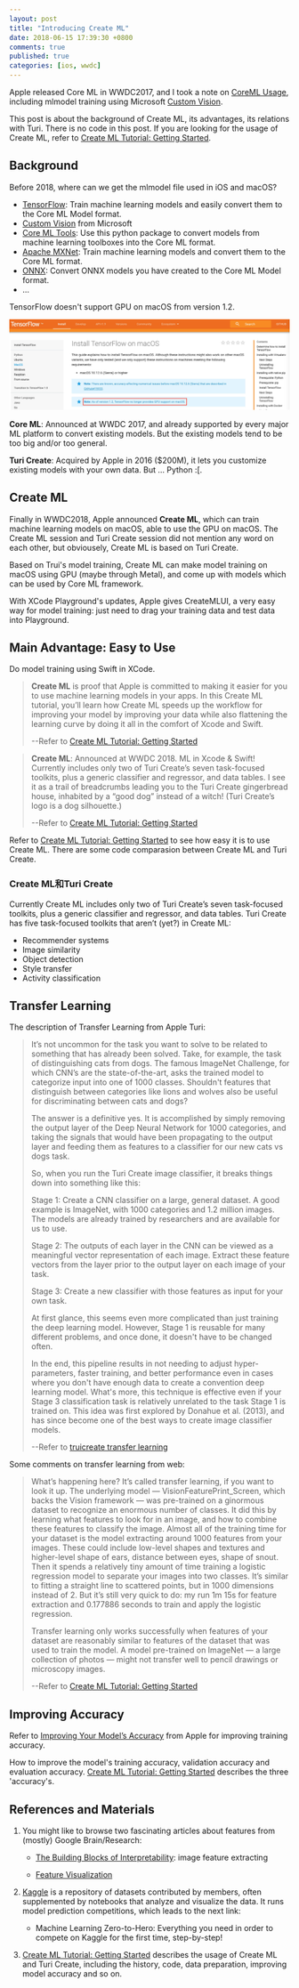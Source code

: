 ```yaml
---
layout: post
title: "Introducing Create ML"
date: 2018-06-15 17:39:30 +0800
comments: true
published: true
categories: [ios, wwdc]
---
```


<!-- more -->

Apple released Core ML in WWDC2017, and I took a note on [CoreML Usage](../../../../2017/12/28/coreml-usage/), including mlmodel training using Microsoft [Custom Vision](https://www.customvision.ai/).

This post is about the background of Create ML, its advantages, its relations with Turi. There is no code in this post. If you are looking for the usage of Create ML, refer to [Create ML Tutorial: Getting Started](https://www.raywenderlich.com/196233/create-ml-tutorial-getting-started).

## Background

Before 2018, where can we get the mlmodel file used in iOS and macOS?

* [TensorFlow](https://github.com/tf-coreml/tf-coreml): Train machine learning models and easily convert them to the Core ML Model format.
* [Custom Vision](https://www.customvision.ai/) from Microsoft
* [Core ML Tools](https://pypi.org/project/coremltools/): Use this python package to convert models from machine learning toolboxes into the Core ML format.
* [Apache MXNet](https://github.com/apache/incubator-mxnet/tree/master/tools/coreml): Train machine learning models and convert them to the Core ML format.
* [ONNX](https://github.com/onnx/onnx-coreml): Convert ONNX models you have created to the Core ML Model format.
* ...

TensorFlow doesn't support GPU on macOS from version 1.2.

![tensor flow not support gpu on macos](/images/tensorflow_not_support_gpu_on_macos.jpg)

**Core ML**: Announced at WWDC 2017, and already supported by every major ML platform to convert existing models. But the existing models tend to be too big and/or too general.

**Turi Create**: Acquired by Apple in 2016 ($200M), it lets you customize existing models with your own data. But … Python :[.

## Create ML

Finally in WWDC2018, Apple announced **Create ML**, which can train machine learning models on macOS, able to use the GPU on macOS. The Create ML session and Turi Create session did not mention any word on each other, but obviousely, Create ML is based on Turi Create.

Based on Trui's model training, Create ML can make model training on macOS using GPU (maybe through Metal), and come up with models which can be used by Core ML framework.

With XCode Playground's updates, Apple gives CreateMLUI, a very easy way for model training: just need to drag your training data and test data into Playground.


## Main Advantage: Easy to Use

Do model training using Swift in XCode.

> **Create ML** is proof that Apple is committed to making it easier for you to use machine learning models in your apps. In this Create ML tutorial, you’ll learn how Create ML speeds up the workflow for improving your model by improving your data while also flattening the learning curve by doing it all in the comfort of Xcode and Swift.
> 
> --Refer to [Create ML Tutorial: Getting Started](https://www.raywenderlich.com/196233/create-ml-tutorial-getting-started)


> **Create ML**: Announced at WWDC 2018. ML in Xcode & Swift! Currently includes only two of Turi Create’s seven task-focused toolkits, plus a generic classifier and regressor, and data tables. I see it as a trail of breadcrumbs leading you to the Turi Create gingerbread house, inhabited by a “good dog” instead of a witch! (Turi Create’s logo is a dog silhouette.)
> 
> --Refer to [Create ML Tutorial: Getting Started](https://www.raywenderlich.com/196233/create-ml-tutorial-getting-started)


Refer to [Create ML Tutorial: Getting Started](https://www.raywenderlich.com/196233/create-ml-tutorial-getting-started) to see how easy it is to use Create ML. There are some code comparasion between Create ML and Turi Create.

### Create ML和Turi Create

Currently Create ML includes only two of Turi Create’s seven task-focused toolkits, plus a generic classifier and regressor, and data tables. Turi Create has five task-focused toolkits that aren’t (yet?) in Create ML:

* Recommender systems
* Image similarity
* Object detection
* Style transfer
* Activity classification

## Transfer Learning

The description of Transfer Learning from Apple Turi:

> It’s not uncommon for the task you want to solve to be related to something that has already been solved. Take, for example, the task of distinguishing cats from dogs. The famous ImageNet Challenge, for which CNN’s are the state-of-the-art, asks the trained model to categorize input into one of 1000 classes. Shouldn't features that distinguish between categories like lions and wolves also be useful for discriminating between cats and dogs?
>
> The answer is a definitive yes. It is accomplished by simply removing the output layer of the Deep Neural Network for 1000 categories, and taking the signals that would have been propagating to the output layer and feeding them as features to a classifier for our new cats vs dogs task.
>
> So, when you run the Turi Create image classifier, it breaks things down into something like this:
>
> Stage 1: Create a CNN classifier on a large, general dataset. A good example is ImageNet, with 1000 categories and 1.2 million images. The models are already trained by researchers and are available for us to use.
> 
> Stage 2: The outputs of each layer in the CNN can be viewed as a meaningful vector representation of each image. Extract these feature vectors from the layer prior to the output layer on each image of your task.
> 
> Stage 3: Create a new classifier with those features as input for your own task.
> 
> At first glance, this seems even more complicated than just training the deep learning model. However, Stage 1 is reusable for many different problems, and once done, it doesn't have to be changed often.
> 
> In the end, this pipeline results in not needing to adjust hyper-parameters, faster training, and better performance even in cases where you don't have enough data to create a convention deep learning model. What's more, this technique is effective even if your Stage 3 classification task is relatively unrelated to the task Stage 1 is trained on. This idea was first explored by Donahue et al. (2013), and has since become one of the best ways to create image classifier models.
>
> --Refer to [truicreate transfer learning](https://apple.github.io/turicreate/docs/userguide/image_classifier/how-it-works.html#transfer-learning)


Some comments on transfer learning from web:

> What’s happening here? It’s called transfer learning, if you want to look it up. The underlying model — VisionFeaturePrint_Screen, which backs the Vision framework — was pre-trained on a ginormous dataset to recognize an enormous number of classes. It did this by learning what features to look for in an image, and how to combine these features to classify the image. Almost all of the training time for your dataset is the model extracting around 1000 features from your images. These could include low-level shapes and textures and higher-level shape of ears, distance between eyes, shape of snout. Then it spends a relatively tiny amount of time training a logistic regression model to separate your images into two classes. It’s similar to fitting a straight line to scattered points, but in 1000 dimensions instead of 2. But it’s still very quick to do: my run 1m 15s for feature extraction and 0.177886 seconds to train and apply the logistic regression.
> 
> Transfer learning only works successfully when features of your dataset are reasonably similar to features of the dataset that was used to train the model. A model pre-trained on ImageNet — a large collection of photos — might not transfer well to pencil drawings or microscopy images.
> 
> --Refer to [Create ML Tutorial: Getting Started](https://www.raywenderlich.com/196233/create-ml-tutorial-getting-started)


## Improving Accuracy

Refer to [Improving Your Model’s Accuracy](https://developer.apple.com/documentation/create_ml/improving_your_model_s_accuracy) from Apple for improving training accuracy.

How to improve the model's training accuracy, validation accuracy and evaluation accuracy. [Create ML Tutorial: Getting Started](https://www.raywenderlich.com/196233/create-ml-tutorial-getting-started) describes the three 'accuracy's.

## References and Materials

1. You might like to browse two fascinating articles about features from (mostly) Google Brain/Research:

    * [The Building Blocks of Interpretability](https://distill.pub/2018/building-blocks/): image feature extracting

    * [Feature Visualization](https://distill.pub/2017/feature-visualization/)


2. [Kaggle](https://www.kaggle.com/) is a repository of datasets contributed by members, often supplemented by notebooks that analyze and visualize the data. It runs model prediction competitions, which leads to the next link:
    * Machine Learning Zero-to-Hero: Everything you need in order to compete on Kaggle for the first time, step-by-step!

3. [Create ML Tutorial: Getting Started](https://www.raywenderlich.com/196233/create-ml-tutorial-getting-started) describes the usage of Create ML and Turi Create, including the history, code, data preparation, improving model accuracy and so on.
